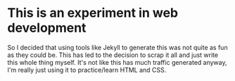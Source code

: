 This is an experiment in web development
========================================

So I decided that using tools like Jekyll to generate this was not 
quite as fun as they could be. This has led to the decision to scrap it 
all and just write this whole thing myself. It's not like this has much 
traffic generated anyway, I'm really just using it to practice/learn 
HTML and CSS.

